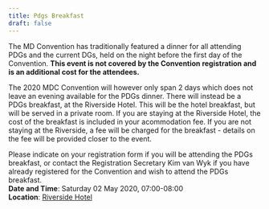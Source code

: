 ```yaml
---
title: Pdgs Breakfast
draft: false
---
```


The MD Convention has traditionally featured a dinner for all attending PDGs and the current DGs, held on the night before the first day of the Convention. **This event is not covered by the Convention registration and is an additional cost for the attendees.**

The 2020 MDC Convention will however only span 2 days which does not leave an evening available for the PDGs dinner. There will instead be a PDGs breakfast, at the Riverside Hotel. This will be the hotel breakfast, but will be served in a private room. If you are staying at the Riverside Hotel, the cost of the breakfast is included in your acommodation fee. If you are not staying at the Riverside, a fee will be charged for the breakfast - details on the fee will be provided closer to the event.

Please indicate on your registration form if you will be attending the PDGs breakfast, or contact the Registration Secretary Kim van Wyk if you have already registered for the Convention and wish to attend the PDGs breakfast.
\
**Date and Time**: Saturday 02 May 2020, 07:00-08:00 \
**Location**: [Riverside Hotel](/venue)
